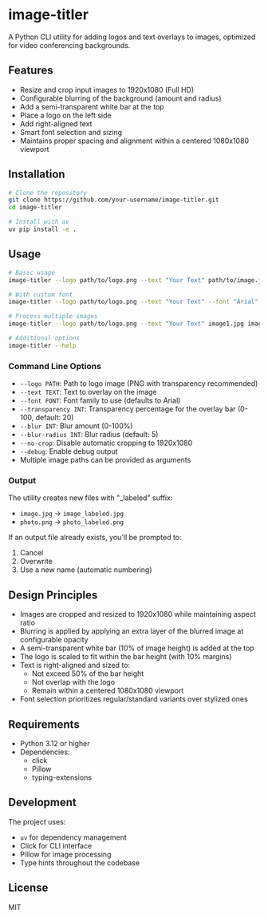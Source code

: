# image-titler

A Python CLI utility for adding logos and text overlays to images, optimized for video conferencing backgrounds.

## Features

- Resize and crop input images to 1920x1080 (Full HD)
- Configurable blurring of the background (amount and radius)
- Add a semi-transparent white bar at the top
- Place a logo on the left side
- Add right-aligned text
- Smart font selection and sizing
- Maintains proper spacing and alignment within a centered 1080x1080 viewport

## Installation

```bash
# Clone the repository
git clone https://github.com/your-username/image-titler.git
cd image-titler

# Install with uv
uv pip install -e .
```

## Usage

```bash
# Basic usage
image-titler --logo path/to/logo.png --text "Your Text" path/to/image.jpg

# With custom font
image-titler --logo path/to/logo.png --text "Your Text" --font "Arial" path/to/image.jpg

# Process multiple images
image-titler --logo path/to/logo.png --text "Your Text" image1.jpg image2.png

# Additional options
image-titler --help
```

### Command Line Options

- `--logo PATH`: Path to logo image (PNG with transparency recommended)
- `--text TEXT`: Text to overlay on the image
- `--font FONT`: Font family to use (defaults to Arial)
- `--transparency INT`: Transparency percentage for the overlay bar (0-100, default: 20)
- `--blur INT`: Blur amount (0-100%)
- `--blur-radius INT`: Blur radius (default: 5)
- `--no-crop`: Disable automatic cropping to 1920x1080
- `--debug`: Enable debug output
- Multiple image paths can be provided as arguments

### Output

The utility creates new files with "_labeled" suffix:
- `image.jpg` → `image_labeled.jpg`
- `photo.png` → `photo_labeled.png`

If an output file already exists, you'll be prompted to:
1. Cancel
2. Overwrite
3. Use a new name (automatic numbering)

## Design Principles

- Images are cropped and resized to 1920x1080 while maintaining aspect ratio
- Blurring is applied by applying an extra layer of the blurred image at configurable opacity
- A semi-transparent white bar (10% of image height) is added at the top
- The logo is scaled to fit within the bar height (with 10% margins)
- Text is right-aligned and sized to:
  - Not exceed 50% of the bar height
  - Not overlap with the logo
  - Remain within a centered 1080x1080 viewport
- Font selection prioritizes regular/standard variants over stylized ones

## Requirements

- Python 3.12 or higher
- Dependencies:
  - click
  - Pillow
  - typing-extensions

## Development

The project uses:
- `uv` for dependency management
- Click for CLI interface
- Pillow for image processing
- Type hints throughout the codebase

## License

MIT
